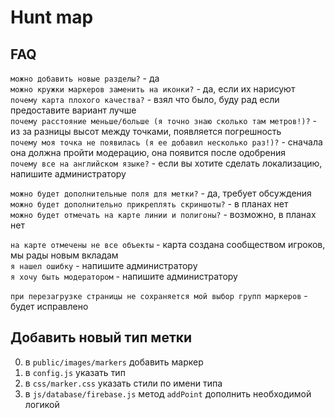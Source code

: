 # Hunt map

## FAQ
`можно добавить новые разделы?` - да  
`можно кружки маркеров заменить на иконки?` - да, если их нарисуют  
`почему карта плохого качества?` - взял что было, буду рад если предоставите вариант лучше  
`почему расстояние меньше/больше (я точно знаю сколько там метров!)?` - из за разницы высот между точками, появляется погрешность  
`почему моя точка не появилась (я ее добавил несколько раз!)?` - сначала она должна пройти модерацию, она появится после одобрения  
`почему все на английском языке?` - если вы хотите сделать локализацию, напишите администратору  

`можно будет дополнительные поля для метки?` - да, требует обсуждения  
`можно будет дополнительно прикреплять скриншоты?` - в планах нет  
`можно будет отмечать на карте линии и полигоны?` - возможно, в планах нет  

`на карте отмечены не все объекты` - карта создана сообществом игроков, мы рады новым вкладам  
`я нашел ошибку` - напишите администратору  
`я хочу быть модератором` - напишите администратору  

`при перезагрузке страницы не сохраняется мой выбор групп маркеров` - будет исправлено  

## Добавить новый тип метки
0. в `public/images/markers` добавить маркер  
0. в `config.js` указать тип  
0. в `css/marker.css` указать стили по имени типа  
0. в `js/database/firebase.js` метод `addPoint` дополнить необходимой логикой  